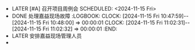 - LATER [#A] 召开项目周例会 
  SCHEDULED: <2024-11-15 Fri>
- DONE 处理嘉益现场故障
  :LOGBOOK:
  CLOCK: [2024-11-15 Fri 10:47:59]--[2024-11-15 Fri 10:48:00] =>  00:00:01
  CLOCK: [2024-11-15 Fri 11:02:31]--[2024-11-15 Fri 11:02:32] =>  00:00:01
  :END:
- LATER 安排嘉益现场管理人员
-